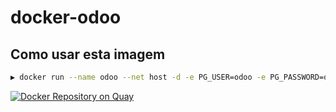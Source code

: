 # docker-odoo

Como usar esta imagem
---------------------

```bash
▶ docker run --name odoo --net host -d -e PG_USER=odoo -e PG_PASSWORD=odoo -e PORT=8069 quay.io/danimaribeiro/docker-odoo
```


[![Docker Repository on Quay](https://quay.io/repository/danimaribeiro/docker-odoo/status "Docker Repository on Quay")](https://quay.io/repository/danimaribeiro/docker-odoo)
